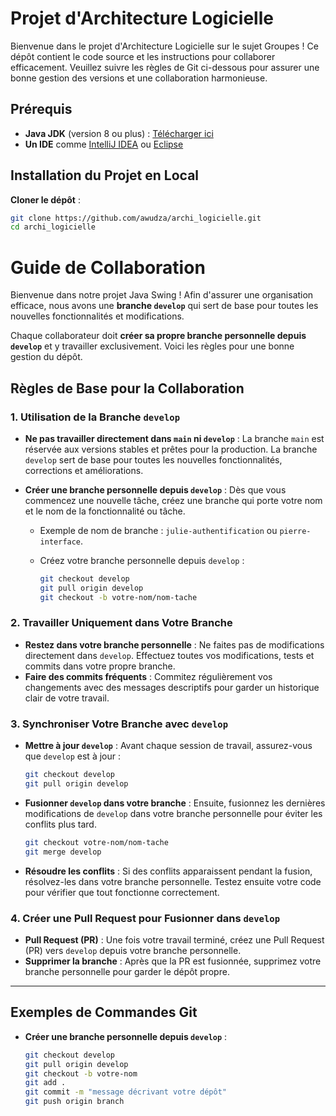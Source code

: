 # Projet d'Architecture Logicielle

Bienvenue dans le projet d'Architecture Logicielle  sur le sujet Groupes ! 
Ce dépôt contient le code source et les instructions pour collaborer efficacement. Veuillez suivre les règles de Git ci-dessous pour assurer une bonne gestion des versions et une collaboration harmonieuse.

## Prérequis

- **Java JDK** (version 8 ou plus) : [Télécharger ici](https://www.oracle.com/java/technologies/javase-jdk11-downloads.html)
- **Un IDE** comme [IntelliJ IDEA](https://www.jetbrains.com/idea/download/) ou [Eclipse](https://www.eclipse.org/downloads/)
## Installation du Projet en Local

**Cloner le dépôt** :
   ```bash
   git clone https://github.com/awudza/archi_logicielle.git
   cd archi_logicielle
   ```
 
# Guide de Collaboration

Bienvenue dans notre projet Java Swing ! Afin d'assurer une organisation efficace, nous avons une **branche `develop`** qui sert de base pour toutes les nouvelles fonctionnalités et modifications. 

Chaque collaborateur doit **créer sa propre branche personnelle depuis `develop`** et y travailler exclusivement. Voici les règles pour une bonne gestion du dépôt.

## Règles de Base pour la Collaboration

### 1. Utilisation de la Branche `develop`

   - **Ne pas travailler directement dans `main` ni `develop`** : La branche `main` est réservée aux versions stables et prêtes pour la production. La branche `develop` sert de base pour toutes les nouvelles fonctionnalités, corrections et améliorations.
   - **Créer une branche personnelle depuis `develop`** : Dès que vous commencez une nouvelle tâche, créez une branche qui porte votre nom et le nom de la fonctionnalité ou tâche.
   
     - Exemple de nom de branche : `julie-authentification` ou `pierre-interface`.

     - Créez votre branche personnelle depuis `develop` :
       ```bash
       git checkout develop
       git pull origin develop
       git checkout -b votre-nom/nom-tache
       ```

### 2. Travailler Uniquement dans Votre Branche

   - **Restez dans votre branche personnelle** : Ne faites pas de modifications directement dans `develop`. Effectuez toutes vos modifications, tests et commits dans votre propre branche.
   - **Faire des commits fréquents** : Commitez régulièrement vos changements avec des messages descriptifs pour garder un historique clair de votre travail.

### 3. Synchroniser Votre Branche avec `develop`

   - **Mettre à jour `develop`** : Avant chaque session de travail, assurez-vous que `develop` est à jour :
     ```bash
     git checkout develop
     git pull origin develop
     ```
   - **Fusionner `develop` dans votre branche** : Ensuite, fusionnez les dernières modifications de `develop` dans votre branche personnelle pour éviter les conflits plus tard.
     ```bash
     git checkout votre-nom/nom-tache
     git merge develop
     ```

   - **Résoudre les conflits** : Si des conflits apparaissent pendant la fusion, résolvez-les dans votre branche personnelle. Testez ensuite votre code pour vérifier que tout fonctionne correctement.

### 4. Créer une Pull Request pour Fusionner dans `develop`

   - **Pull Request (PR)** : Une fois votre travail terminé, créez une Pull Request (PR) vers `develop` depuis votre branche personnelle.
   - **Supprimer la branche** : Après que la PR est fusionnée, supprimez votre branche personnelle pour garder le dépôt propre.

---

## Exemples de Commandes Git

- **Créer une branche personnelle depuis `develop`** :
  ```bash
  git checkout develop
  git pull origin develop
  git checkout -b votre-nom
  git add .
  git commit -m "message décrivant votre dépôt"
  git push origin branch
